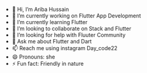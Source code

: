 
- 👋 Hi, I’m  Ariba Hussain 
- 🔭 I’m currently working on Flutter App Development 
- 🌱 I’m currently learning  Flutter 
- 👯 I’m looking to collaborate on Stack and Flutter 
- 🤔 I’m looking for help with Fluuter Community 
- 💬 Ask me about Flutter and Dart 
- 📫 Reach me using instagram Day_code22
- 😄 Pronouns: she 
- ⚡ Fun fact:  Friendly in nature 

